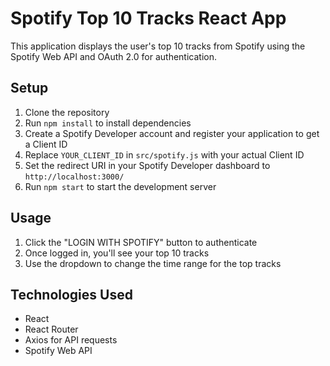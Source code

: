 # Spotify Top 10 Tracks React App

This application displays the user's top 10 tracks from Spotify using the Spotify Web API and OAuth 2.0 for authentication.

## Setup

1. Clone the repository
2. Run `npm install` to install dependencies
3. Create a Spotify Developer account and register your application to get a Client ID
4. Replace `YOUR_CLIENT_ID` in `src/spotify.js` with your actual Client ID
5. Set the redirect URI in your Spotify Developer dashboard to `http://localhost:3000/`
6. Run `npm start` to start the development server

## Usage

1. Click the "LOGIN WITH SPOTIFY" button to authenticate
2. Once logged in, you'll see your top 10 tracks
3. Use the dropdown to change the time range for the top tracks

## Technologies Used

- React
- React Router
- Axios for API requests
- Spotify Web API
